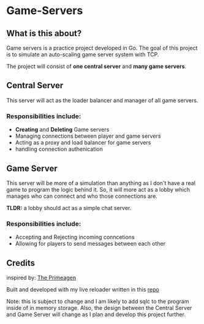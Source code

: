 # Game-Servers

## What is this about?

Game servers is a practice project developed in Go. The goal of this project is to simulate an auto-scaling game server system with TCP.  

The project will consist of **one central server** and **many game servers**.  

## Central Server
This server will act as the loader balancer and manager of all game servers.  

### Responsibilities include:  
- **Creating** and **Deleting** Game servers
- Managing connections between player and game servers
- Acting as a proxy and load balancer for game servers
- handling connection authenication

## Game Server
This server will be more of a simulation than anything as I don't have a real game to program the logic behind it. So, it will more act as a lobby which manages who can connect and who those connections are.

**TLDR:** a lobby should act as a simple chat server.

### Responsibilities include:
- Accepting and Rejecting incoming conncetions
- Allowing for players to send messages between each other

## Credits
inspired by: <a href="https://www.youtube.com/watch?v=qpu_iOGYC-g&ab_channel=TheVimeagen"> The Primeagen</a>

Built and developed with my live reloader written in this <a href="https://github.com/MiniJ147/miniloader">repo</a>

Note: this is subject to change and I am likely to add sqlc to the program inside of in memory storage. Also, the design between the Central Server and Game Server will change as I plan and develop this project further.
